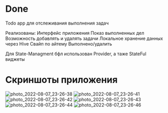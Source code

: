 # Done

Todo app для отслеживания выполнения задач

Реализованы:
  Интерфейс приложения
  Показ выполненных дел
  Возможность добавлять и удалять задачи
  Локальное хранение данных через Hive
  Свайп по айтему Выполнено/удалить

Для State-Managment бфл использован Provider, а таже StateFul виджеты

# Скриншоты приложения
![photo_2022-08-07_23-26-38](https://user-images.githubusercontent.com/96128160/183310026-29963995-d414-41b6-9d04-e8b99569e551.jpg)
![photo_2022-08-07_23-26-41](https://user-images.githubusercontent.com/96128160/183310027-e2c9ec75-e23f-4aa3-8bba-557c3e33e4db.jpg)
![photo_2022-08-07_23-26-42](https://user-images.githubusercontent.com/96128160/183310028-3a698f0d-083c-4e21-9e2d-9c616c365e4b.jpg)
![photo_2022-08-07_23-26-43](https://user-images.githubusercontent.com/96128160/183310029-ebc3c274-8688-4a34-8d4f-8b31f0d386e4.jpg)
![photo_2022-08-07_23-26-44](https://user-images.githubusercontent.com/96128160/183310030-edcc39bf-d90c-480d-8d1f-84395654a842.jpg)
![photo_2022-08-07_23-26-46](https://user-images.githubusercontent.com/96128160/183310031-d34b2805-fda1-415d-823b-63b396065da0.jpg)
